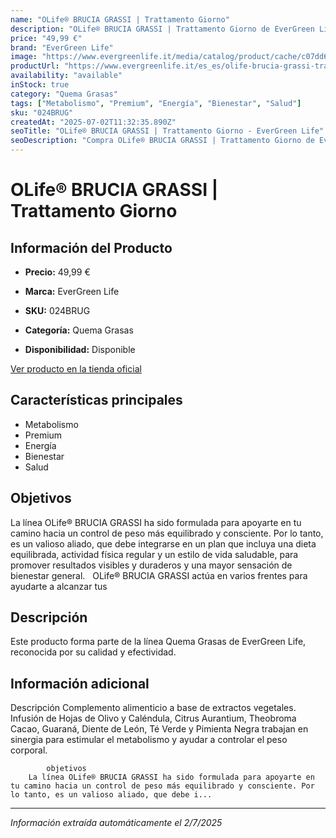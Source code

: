 ```yaml
---
name: "OLife® BRUCIA GRASSI | Trattamento Giorno"
description: "OLife® BRUCIA GRASSI | Trattamento Giorno de EverGreen Life. Producto de alta calidad."
price: "49,99 €"
brand: "EverGreen Life"
image: "https://www.evergreenlife.it/media/catalog/product/cache/c07dd61d864357977e19899508bed4cf/s/k/sku-024brug.png"
productUrl: "https://www.evergreenlife.it/es_es/olife-brucia-grassi-trattamento-giorno.html"
availability: "available"
inStock: true
category: "Quema Grasas"
tags: ["Metabolismo", "Premium", "Energía", "Bienestar", "Salud"]
sku: "024BRUG"
createdAt: "2025-07-02T11:32:35.890Z"
seoTitle: "OLife® BRUCIA GRASSI | Trattamento Giorno - EverGreen Life"
seoDescription: "Compra OLife® BRUCIA GRASSI | Trattamento Giorno de EverGreen Life."
---
```


# OLife® BRUCIA GRASSI | Trattamento Giorno



## Información del Producto

- **Precio:** 49,99 €
- **Marca:** EverGreen Life
- **SKU:** 024BRUG
- **Categoría:** Quema Grasas

- **Disponibilidad:** Disponible

[Ver producto en la tienda oficial](https://www.evergreenlife.it/es_es/olife-brucia-grassi-trattamento-giorno.html)

## Características principales

- Metabolismo
- Premium
- Energía
- Bienestar
- Salud


## Objetivos

La línea OLife® BRUCIA GRASSI ha sido formulada para apoyarte en tu camino hacia un control de peso más equilibrado y consciente. Por lo tanto, es un valioso aliado, que debe integrarse en un plan que incluya una dieta equilibrada, actividad física regular y un estilo de vida saludable, para promover resultados visibles y duraderos y una mayor sensación de bienestar general.  
OLife® BRUCIA GRASSI actúa en varios frentes para ayudarte a alcanzar tus


## Descripción

Este producto forma parte de la línea Quema Grasas de EverGreen Life, reconocida por su calidad y efectividad.


## Información adicional

Descripción
        Complemento alimenticio a base de extractos vegetales. Infusión de Hojas de Olivo y Caléndula, Citrus Aurantium, Theobroma Cacao, Guaraná, Diente de León, Té Verde y Pimienta Negra trabajan en sinergia para estimular el metabolismo y ayudar a controlar el peso corporal.



            objetivos
        La línea OLife® BRUCIA GRASSI ha sido formulada para apoyarte en tu camino hacia un control de peso más equilibrado y consciente. Por lo tanto, es un valioso aliado, que debe i...

---

*Información extraída automáticamente el 2/7/2025*
